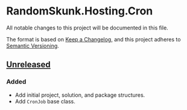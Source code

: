 # RandomSkunk.Hosting.Cron

All notable changes to this project will be documented in this file.

The format is based on [Keep a Changelog],
and this project adheres to [Semantic Versioning].

## [Unreleased]

### Added

- Add initial project, solution, and package structures.
- Add `CronJob` base class.

[Keep a Changelog]: https://keepachangelog.com/
[Semantic Versioning]: https://semver.org/

[Unreleased]: https://github.com/bfriesen/RandomSkunk.Hosting.Cron/compare/v0.0.0...HEAD
